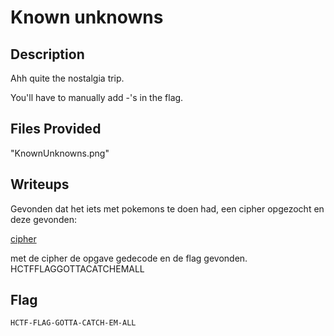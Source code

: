 # Known unknowns

## Description
Ahh quite the nostalgia trip.

You'll have to manually add -'s in the flag.

## Files Provided
"KnownUnknowns.png"

## Writeups
Gevonden dat het iets met pokemons te doen had, een cipher opgezocht en deze gevonden:

[cipher](https://www.dcode.fr/pokemon-unown-alphabet)

met de cipher de opgave gedecode en de flag gevonden.
HCTFFLAGGOTTACATCHEMALL
## Flag
```
HCTF-FLAG-GOTTA-CATCH-EM-ALL
```